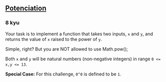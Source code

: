 <h2><a href=https://www.codewars.com/kata/59fc72fe235f93838b002235/train/javascript target="_blank">Potenciation</a></h2><h3>8 kyu</h3><p>Your task is to implement a function that takes two inputs, <code>x</code> and <code>y</code>, and returns the value of <code>x</code> raised to the power of <code>y</code>.</p><p>Simple, right? But you are NOT allowed to use Math.pow();</p><p>Both <code>x</code> and <code>y</code> will be natural numbers (non-negative integers) in range <code>0 &lt;= x,y &lt;= 13</code>.</p><p><strong>Special Case:</strong> For this challenge, <code>0^0</code> is defined to be <code>1</code>.</p>